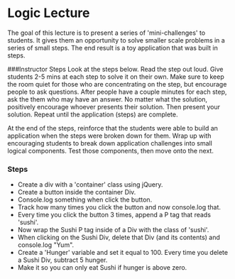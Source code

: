 # Logic Lecture

The goal of this lecture is to present a series of 'mini-challenges' to students. It gives them an opportunity to solve smaller
scale problems in a series of small steps. The end result is a toy application that was built in steps.

###Instructor Steps
Look at the steps below. Read the step out loud. Give students 2-5 mins at each step to solve it on their own. Make sure
to keep the room quiet for those who are concentrating on the step, but encourage people to ask questions. After people have
a couple minutes for each step, ask the them who may have an answer. No matter what the solution, positively encourage whoever
presents their solution. Then present your solution. Repeat until the application (steps) are complete. 

At the end of the steps, reinforce that the students were able to build an application when the steps were broken down for them.
Wrap up with encouraging students to break down application challenges into small logical components. Test those components, 
then move onto the next. 

### Steps
- Create a div with a 'container' class using jQuery.
- Create a button inside the container Div. 
- Console.log something when click the button.
- Track how many times you click the button and now console.log that.
- Every time you click the button 3 times, append a P tag that reads 'sushi'.
- Now wrap the Sushi P tag inside of a Div with the class of 'sushi'. 
- When clicking on the Sushi Div, delete that Div (and its contents) and console.log "Yum".
- Create a 'Hunger' variable and set it equal to 100. Every time you delete a Sushi Div, subtract 5 hunger.
- Make it so you can only eat Sushi if hunger is above zero.
